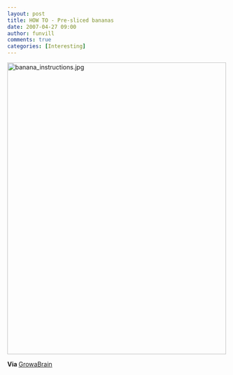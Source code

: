 ```yaml
---
layout: post
title: HOW TO - Pre-sliced bananas
date: 2007-04-27 09:00
author: funvill
comments: true
categories: [Interesting]
---
```

<a href="http://www.abluestar.com/blog/wp-content/uploads/banana_instructions.jpg" rel="lightbox"><img src="http://www.abluestar.com/blog/wp-content/uploads/banana_instructions.jpg" alt="banana_instructions.jpg" title="banana_instructions.jpg" border="0" height="666" width="500" /></a>

<strong>Via </strong><a href="http://growabrain.typepad.com/growabrain/2007/04/sliced_banana.html">GrowaBrain</a>
